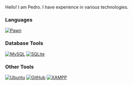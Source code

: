 Hello! I am Pedro. I have experience in various technologies.

### Languages

[![Pawn](https://img.shields.io/badge/Pawn-dbb284?style=for-the-badge&logo=pawn&logoColor=white)](https://github.com/pawn-lang)

### Database Tools

[![MySQL](https://img.shields.io/badge/MySQL-4479A1?style=for-the-badge&logo=mysql&logoColor=white)](https://www.mysql.com/)
[![SQLite](https://img.shields.io/badge/SQLite-003B57?style=for-the-badge&logo=sqlite&logoColor=white)](https://sqlite.org/index.html)


### Other Tools

[![Ubuntu](https://img.shields.io/badge/Ubuntu-E95420?style=for-the-badge&logo=ubuntu&logoColor=white)](https://ubuntu.com/)
[![GitHub](https://img.shields.io/badge/GitHub-181717?style=for-the-badge&logo=github&logoColor=white)](https://github.com)
[![XAMPP](https://img.shields.io/badge/XAMPP-FB7A24?style=for-the-badge&logo=xampp&logoColor=white)](https://www.apachefriends.org/index.html)

<br />
<br />
